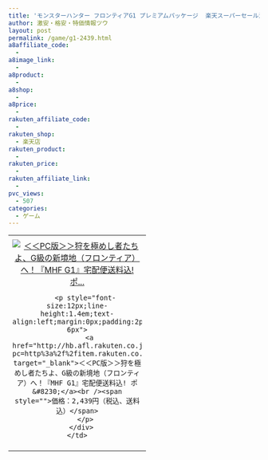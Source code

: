 ```yaml
---
title: 'モンスターハンター フロンティアG1 プレミアムパッケージ  楽天スーパーセール激安特価2,439円！送料無料！'
author: 激安・格安・特価情報ツウ
layout: post
permalink: /game/g1-2439.html
a8affiliate_code:
  - 
a8image_link:
  - 
a8product:
  - 
a8shop:
  - 
a8price:
  - 
rakuten_affiliate_code:
  - 
rakuten_shop:
  - 楽天店
rakuten_product:
  - 
rakuten_price:
  - 
rakuten_affiliate_link:
  - 
pvc_views:
  - 507
categories:
  - ゲーム
---
```

<table border="0" cellpadding="0" cellspacing="0">
  <tr>
    <td valign="top">
      <div style="border:1px none;margin:0px;padding:6px 0px;width:260px;text-align:center;float:left">
        <a href="http://hb.afl.rakuten.co.jp/hgc/06d8d480.445c1662.06d8d481.be41a9bc/?pc=http%3a%2f%2fitem.rakuten.co.jp%2fmachida%2f4528992082348%2f%3fscid%3daf_link_tbl&m=http%3a%2f%2fm.rakuten.co.jp%2fmachida%2fi%2f10410226%2f" target="_blank"><img src="http://hbb.afl.rakuten.co.jp/hgb/?pc=http%3a%2f%2fthumbnail.image.rakuten.co.jp%2f%400_mall%2fmachida%2fcabinet%2fgazou1%2fimg63635930.jpg%3f_ex%3d240x240&m=http%3a%2f%2fthumbnail.image.rakuten.co.jp%2f%400_mall%2fmachida%2fcabinet%2fgazou1%2fimg63635930.jpg" alt="＜＜PC版＞＞狩を極めし者たちよ、G級の新境地（フロンティア）へ！『MHF G1』宅配便送料込! ポ..." border="0" style="margin:0px;padding:0px" /></a> 
        
        <p style="font-size:12px;line-height:1.4em;text-align:left;margin:0px;padding:2px 6px">
          <a href="http://hb.afl.rakuten.co.jp/hgc/06d8d480.445c1662.06d8d481.be41a9bc/?pc=http%3a%2f%2fitem.rakuten.co.jp%2fmachida%2f4528992082348%2f%3fscid%3daf_link_tbl&m=http%3a%2f%2fm.rakuten.co.jp%2fmachida%2fi%2f10410226%2f" target="_blank">＜＜PC版＞＞狩を極めし者たちよ、G級の新境地（フロンティア）へ！『MHF G1』宅配便送料込! ポ&#8230;</a><br /><span style="">価格：2,439円（税込、送料込）</span>
        </p>
      </div>
    </td>
  </tr>
</table>